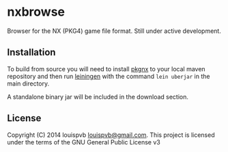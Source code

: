 # nxbrowse

Browser for the NX (PKG4) game file format. Still under active development.


## Installation

To build from source you will need to install [pkgnx](https://github.com/aaronweiss74/pkgnx)
to your local maven repository and then run [leiningen](http://leiningen.org/) 
with the command `lein uberjar` in the main directory.

A standalone binary jar will be included in the download section.

## License

Copyright (C) 2014 louispvb <louispvb@gmail.com>.
This project is licensed under the terms of the GNU General Public License v3

